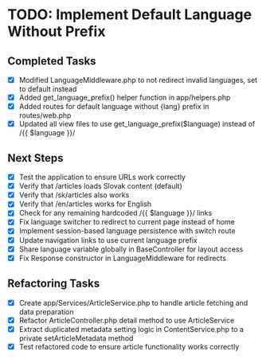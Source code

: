 # TODO: Implement Default Language Without Prefix

## Completed Tasks
- [x] Modified LanguageMiddleware.php to not redirect invalid languages, set to default instead
- [x] Added get_language_prefix() helper function in app/helpers.php
- [x] Added routes for default language without {lang} prefix in routes/web.php
- [x] Updated all view files to use get_language_prefix($language) instead of /{{ $language }}/

## Next Steps
- [x] Test the application to ensure URLs work correctly
- [x] Verify that /articles loads Slovak content (default)
- [x] Verify that /sk/articles also works
- [x] Verify that /en/articles works for English
- [x] Check for any remaining hardcoded /{{ $language }}/ links
- [x] Fix language switcher to redirect to current page instead of home
- [x] Implement session-based language persistence with switch route
- [x] Update navigation links to use current language prefix
- [x] Share language variable globally in BaseController for layout access
- [x] Fix Response constructor in LanguageMiddleware for redirects

## Refactoring Tasks
- [x] Create app/Services/ArticleService.php to handle article fetching and data preparation
- [x] Refactor ArticleController.php detail method to use ArticleService
- [x] Extract duplicated metadata setting logic in ContentService.php to a private setArticleMetadata method
- [x] Test refactored code to ensure article functionality works correctly
